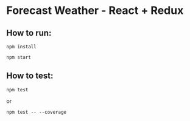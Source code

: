 
# Forecast Weather - React + Redux

## How to run:

```
npm install
```
```
npm start
```

## How to test:

```
npm test
```
or
```
npm test -- --coverage
```
